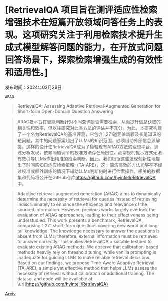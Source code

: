 # [RetrievalQA 项目旨在测评适应性检索增强技术在短篇开放领域问答任务上的表现。这项研究关注于利用检索技术提升生成式模型解答问题的能力，在开放式问题回答场景下，探索检索增强生成的有效性和适用性。]

发布时间：2024年02月26日

`ARAG`

> RetrievalQA: Assessing Adaptive Retrieval-Augmented Generation for Short-form Open-Domain Question Answering

> ARAG技术旨在智能判断针对不同查询是否需要检索，从而提升信息获取的相关性和效率，但以往研究对此类方法的评估并不充分。为此，本研究构建了一个名为RetrievalQA的基准评测，它包含1,271道涵盖新颖及长尾知识的短问题，其中的问题答案超出了LLMs的知识范围，必须借助外部信息源解答。这样的设计使RetrievalQA成为了检验现有ARAG方法的理想平台。通过分析发现，依赖阈值调节的校准方法存在局限性，而常规的提示方式无法有效引导LLMs作出精准的检索判断。因此，我们根据这些发现创新性地提出了时间感知自适应检索策略（TA-ARE），这一简洁高效的方法能够在不经过校准或额外训练的情况下辅助LLMs判断何时进行检索操作。相关的数据集和代码将公开在GitHub仓库<https://github.com/hyintell/RetrievalQA>中。

> Adaptive retrieval-augmented generation (ARAG) aims to dynamically determine the necessity of retrieval for queries instead of retrieving indiscriminately to enhance the efficiency and relevance of the sourced information. However, previous works largely overlook the evaluation of ARAG approaches, leading to their effectiveness being understudied. This work presents a benchmark, RetrievalQA, comprising 1,271 short-form questions covering new world and long-tail knowledge. The knowledge necessary to answer the questions is absent from LLMs; therefore, external information must be retrieved to answer correctly. This makes RetrievalQA a suitable testbed to evaluate existing ARAG methods. We observe that calibration-based methods heavily rely on threshold tuning, while vanilla prompting is inadequate for guiding LLMs to make reliable retrieval decisions. Based on our findings, we propose Time-Aware Adaptive Retrieval (TA-ARE), a simple yet effective method that helps LLMs assess the necessity of retrieval without calibration or additional training. The dataset and code will be available at \url{https://github.com/hyintell/RetrievalQA}

[Arxiv](https://arxiv.org/abs/2402.16457)